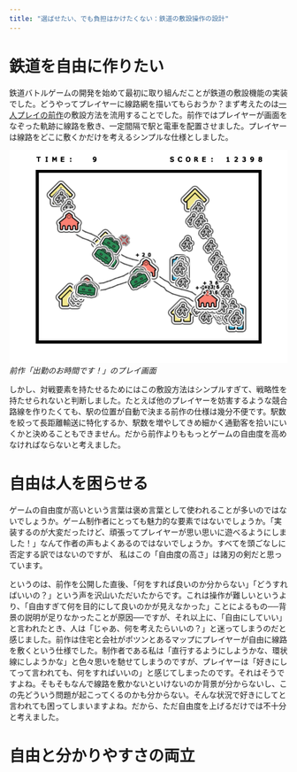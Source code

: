 ```yaml
---
title: "選ばせたい、でも負担はかけたくない：鉄道の敷設操作の設計"
---
```


# 鉄道を自由に作りたい

鉄道バトルゲームの開発を始めて最初に取り組んだことが鉄道の敷設機能の実装でした。どうやってプレイヤーに線路網を描いてもらおうか？まず考えたのは[一人プレイの前作](https://namagame.coe.nicovideo.jp/games/lg224)の敷設方法を流用することでした。前作ではプレイヤーが画面をなぞった軌跡に線路を敷き、一定間隔で駅と電車を配置させました。プレイヤーは線路をどこに敷くかだけを考えるシンプルな仕様としました。

![](/images/rushmini-screenshot.png)
*前作「出勤のお時間です！」のプレイ画面*

しかし、対戦要素を持たせるためにはこの敷設方法はシンプルすぎて、戦略性を持たせられないと判断しました。たとえば他のプレイヤーを妨害するような競合路線を作りたくても、駅の位置が自動で決まる前作の仕様は幾分不便です。駅数を絞って長距離輸送に特化するか、駅数を増やしてきめ細かく通勤客を拾いにいくかと決めることもできません。だから前作よりももっとゲームの自由度を高めなければならないと考えました。

# 自由は人を困らせる

ゲームの自由度が高いという言葉は褒め言葉として使われることが多いのではないでしょうか。ゲーム制作者にとっても魅力的な要素ではないでしょうか。「実装するのが大変だったけど、頑張ってプレイヤーが思い思いに遊べるようにしました！」なんて作者の声もよくあるのではないでしょうか。すべてを頭ごなしに否定する訳ではないのですが、 私はこの「自由度の高さ」は諸刃の剣だと思っています。

というのは、前作を公開した直後、「何をすれば良いのか分からない」「どうすればいいの？」という声を沢山いただいたからです。これは操作が難しいというより、「自由すぎて何を目的にして良いのかが見えなかった」ことによるもの──背景の説明が足りなかったことが原因──ですが、それ以上に、「自由にしていい」と言われたとき、人は「じゃあ、何を考えたらいいの？」と迷ってしまうのだと感じました。前作は住宅と会社がポツンとあるマップにプレイヤーが自由に線路を敷くという仕様でした。制作者である私は「直行するようにしようかな、環状線にしようかな」と色々思いを馳せてしまうのですが、プレイヤーは「好きにしてって言われても、何をすればいいの」と感じてしまったのです。それはそうですよね。そもそもなんで線路を敷かないといけないのか背景が分からないし、この先どういう問題が起こってくるのかも分からない。そんな状況で好きにしてと言われても困ってしまいますよね。だから、ただ自由度を上げるだけでは不十分と考えました。

# 自由と分かりやすさの両立
